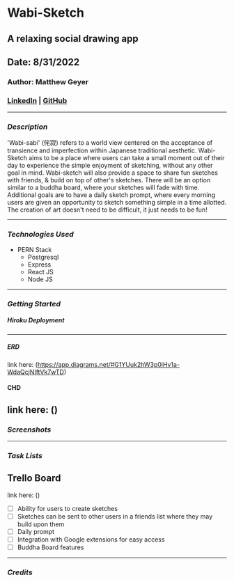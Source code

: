 # Wabi-Sketch

## A relaxing social drawing app

## Date: 8/31/2022

### Author: Matthew Geyer

### [LinkedIn](https://www.linkedin.com/in/matthew-geyer-174644170/) | [GitHub](https://github.com/mattrichor)

---

### **_Description_**

'Wabi-sabi' (侘寂) refers to a world view centered on the acceptance of transience and imperfection within Japanese traditional aesthetic. Wabi-Sketch aims to be a place where users can take a small moment out of their day to experience the simple enjoyment of sketching, without any other goal in mind. Wabi-sketch will also provide a space to share fun sketches with friends, & build on top of other's sketches. There will be an option similar to a buddha board, where your sketches will fade with time. Additional goals are to have a daily sketch prompt, where every morning users are given an opportunity to sketch something simple in a time allotted. The creation of art doesn't need to be difficult, it just needs to be fun!

---

### **_Technologies Used_**

- PERN Stack
  - Postgresql
  - Express
  - React JS
  - Node JS

---

### **_Getting Started_**

##### Hiroku Deployment

---

##### ERD

link here: (https://app.diagrams.net/#G1YUuk2hW3p0iHv1a-WdaQcjNIftVk7wTD)

#### CHD

link here: ()
---

### **_Screenshots_**

---

### **_Task Lists_**

## Trello Board

link here: ()

- [ ] Ability for users to create sketches
- [ ] Sketches can be sent to other users in a friends list where they may build upon them
- [ ] Daily prompt
- [ ] Integration with Google extensions for easy access
- [ ] Buddha Board features

---

### **_Credits_**